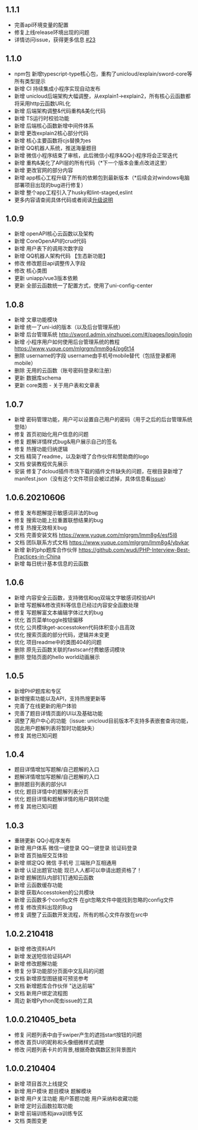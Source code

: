 ## 1.1.1
- 完善api环境变量的配置
- 修复上线release环境出现的问题
- 详情访问issue，获得更多信息 [#23](https://github.com/swordCodePractice/app/issues/23)
## 1.1.0
- npm包 新增typescript-type核心包，重构了unicloud/explain/sword-core等所有类型提示
- 新增 CI 持续集成小程序实现自动发布
- 新增 unicloud后端架构大幅调整，从explain1->explain2，所有核心云函数都将采用http云函数URL化
- 新增 后端架构调整&代码重构&美化代码
- 新增 TS运行时校验功能
- 新增 后端核心函数新增中间件体系
- 新增 更改explain2核心部分代码
- 新增 核心主要函数将cjs替换为es
- 新增 QQ机器人系统，推送海量题目
- 新增 微信小程序结束了审核，此后微信小程序&QQ小程序将会正常迭代
- 新增 重构&美化了API层的所有代码（*下一个版本会重点改进这里）
- 新增 更改官网的部分内容
- 新增 app核心工程升级了所有的依赖包到最新版本（*后续会对windows电脑部署项目出现的bug进行修复）
- 新增 整个app工程引入了husky和lint-staged,eslint
- 更多内容请查阅具体代码或者阅读[升级说明](https://www.yinzhuoei.com/index.php/archives/590/)

## 1.0.9
- 新增 openAPI核心云函数以及架构
- 新增 CoreOpenAPI的crud代码
- 新增 用户表下的调用次数字段
- 新增 QQ机器人架构代码 【生态新功能】
- 修改 修改题目api调整传入字段
- 修改 核心类图
- 更新 uniapp/vue3版本依赖
- 更新 全部云函数统一了配置方式，使用了uni-config-center
## 1.0.8
- 新增 文章功能模块
- 新增 统一了uni-id的版本（以及后台管理系统）
- 新增 后台管理系统 http://sword.admin.yinzhuoei.com/#/pages/login/login
- 新增 小程序用户如何使用后台管理系统的教程 https://www.yuque.com/mlgrgm/lmm8g4/pg6t14
- 删除 username的字段 username由手机号mobile替代（包括登录都用mobile）
- 删除 无用的云函数（账号密码登录和注册）
- 更新 数据库schema
- 更新 core类图 - 关于用户表和文章表
## 1.0.7
- 新增 密码管理功能，用户可以设置自己用户的密码（用于之后的后台管理系统登陆）
- 修复 首页初始化用户信息的问题
- 修复 题解详情样式bug&用户展示自己的签名
- 修复 热搜功能归纳逻辑
- 文档 精简了readme，以及新增了合作伙伴和赞助商的logo
- 文档 安装教程优先展示
- 安装 修复了dcloud插件市场下载的插件文件缺失的问题，在根目录新增了manifest.json（没有这个文件项目会被过滤掉，具体信息看[issue](https://github.com/swordCodePractice/InternetQuestionBank/issues/17)）
## 1.0.6.20210606
- 修复 发布题解提示敏感词非法的bug
- 修复 搜索功能上拉重置联想结果的bug
- 修复 热搜无效相关bug
- 文档 完善安装文档 https://www.yuque.com/mlgrgm/lmm8g4/esf5l8
- 文档 团队联系方式文档  https://www.yuque.com/mlgrgm/lmm8g4/ybvkar
- 新增 新的php题库合作伙伴 https://github.com/wudi/PHP-Interview-Best-Practices-in-China
- 新增 每日统计基本信息的云函数
## 1.0.6
- 新增 内容安全云函数，支持微信和qq双端文字敏感词校验API
- 新增 写题解&修改资料等信息已经过内容安全函数处理
- 修复 写题解富文本编辑字体过大的bug
- 优化 首页菜单toggle按钮偏移
- 优化 公共模块get-accesstoken代码体积变小且高效
- 优化 搜索页面的部分代码，逻辑并未变更
- 优化 项目readme中的类图404的问题
- 删除 原先云函数关联的fastscan付费敏感词模块
- 删除 登陆页面的hello world动画展示
## 1.0.5
- 新增PHP题库和专区
- 新增搜索功能以及API，支持热搜更新等
- 完善了在线更新的用户体验
- 完善了题目详情页面的UI以及基础功能
- 调整了用户中心的功能（issue: unicloud目前版本不支持多表嵌套查询功能，因此用户题解列表将暂时功能缺失）
- 修复 其他已知问题
## 1.0.4
- 题目详情增加写题解/自己题解的入口
- 题解详情增加写题解/自己题解的入口
- 删除题目列表的部分UI
- 优化 题目详情中的题解列表分页
- 优化 题目详情和题解详情的用户跳转功能
- 修复 其他已知问题
## 1.0.3
- 重磅更新 QQ小程序发布  
- 新增 用户体系 微信一键登录 QQ一键登录 验证码登录  
- 新增 首页抽屉交互体验
- 新增 绑定QQ 微信 手机号 三端账户互相通用
- 新增 认证出题官功能 现已人人都可以申请出题资格了！
- 新增 题解团队内部钉钉通知云函数
- 新增 云函数缓存功能
- 新增 获取Accesstoken的公共模块
- 新增 云函数多个config文件 在git忽略文件中能找到忽略的config文件
- 修复 修改资料出现的Bug
- 修复 调整了云函数开发流程，所有的核心文件存放在src中
## 1.0.2.210418
- 新增 修改资料API
- 新增 发送短信验证码API
- 新增 修改题解功能
- 修复 分享功能部分页面中文乱码的问题
- 文档 新增原型图链接可预览参考
- 文档 新增题库合作伙伴 "达达前端"
- 文档 新用户绑定流程图
- 周边 新增Python爬虫issue的工具
## 1.0.0.210405_beta
- 修复 问题列表中由于swiper产生的遮挡start按钮的问题
- 修改 首页UI的昵称和头像细微样式调整
- 修改 问题列表卡片的背景,根据奇数偶数区别背景图片
## 1.0.0.210404
- 新增 项目首次上线提交
- 新增 用户模块 题目模块 题解模块
- 新增 用户关注功能 用户答题功能 用户采纳和收藏功能
- 新增 定时云函数拉取功能
- 新增 前端训练和java训练专区
- 文档 类图变更
